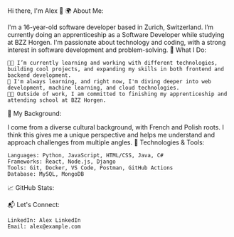 Hi there, I'm Alex 👋
🌍 About Me:

I'm a 16-year-old software developer based in Zurich, Switzerland. I’m currently doing an apprenticeship as a Software Developer while studying at BZZ Horgen. I'm passionate about technology and coding, with a strong interest in software development and problem-solving.
🚀 What I Do:

    👨‍💻 I’m currently learning and working with different technologies, building cool projects, and expanding my skills in both frontend and backend development.
    🌱 I'm always learning, and right now, I'm diving deeper into web development, machine learning, and cloud technologies.
    🧑‍🎓 Outside of work, I am committed to finishing my apprenticeship and attending school at BZZ Horgen.

🧬 My Background:

I come from a diverse cultural background, with French and Polish roots. I think this gives me a unique perspective and helps me understand and approach challenges from multiple angles.
🔧 Technologies & Tools:

    Languages: Python, JavaScript, HTML/CSS, Java, C#
    Frameworks: React, Node.js, Django
    Tools: Git, Docker, VS Code, Postman, GitHub Actions
    Database: MySQL, MongoDB

📈 GitHub Stats:

📬 Let's Connect:

    LinkedIn: Alex LinkedIn
    Email: alex@example.com
<!--
**ia24b-platreta/ia24b-platreta** is a ✨ _special_ ✨ repository because its `README.md` (this file) appears on your GitHub profile.

Here are some ideas to get you started:

- 🔭 I’m currently working on ...
- 🌱 I’m currently learning ...
- 👯 I’m looking to collaborate on ...
- 🤔 I’m looking for help with ...
- 💬 Ask me about ...
- 📫 How to reach me: ...
- 😄 Pronouns: ...
- ⚡ Fun fact: ...
-->
